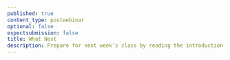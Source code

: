 ```yaml
---
published: true
content_type: postwebinar
optional: false
expectsubmission: false
title: What Next
description: Prepare for next week's class by reading the introduction...
---
```


